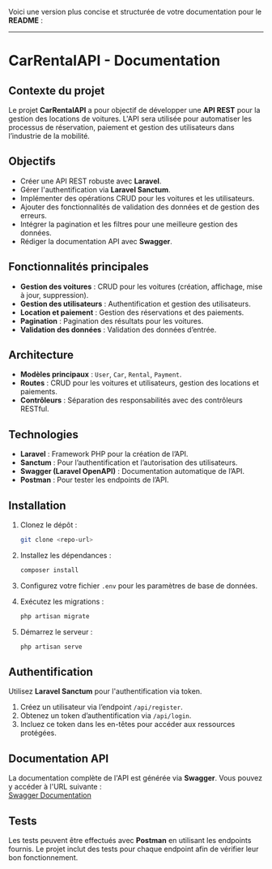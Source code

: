 Voici une version plus concise et structurée de votre documentation pour le **README** :

---

# CarRentalAPI - Documentation

## Contexte du projet

Le projet **CarRentalAPI** a pour objectif de développer une **API REST** pour la gestion des locations de voitures. L'API sera utilisée pour automatiser les processus de réservation, paiement et gestion des utilisateurs dans l’industrie de la mobilité.

## Objectifs

- Créer une API REST robuste avec **Laravel**.
- Gérer l'authentification via **Laravel Sanctum**.
- Implémenter des opérations CRUD pour les voitures et les utilisateurs.
- Ajouter des fonctionnalités de validation des données et de gestion des erreurs.
- Intégrer la pagination et les filtres pour une meilleure gestion des données.
- Rédiger la documentation API avec **Swagger**.

## Fonctionnalités principales

- **Gestion des voitures** : CRUD pour les voitures (création, affichage, mise à jour, suppression).
- **Gestion des utilisateurs** : Authentification et gestion des utilisateurs.
- **Location et paiement** : Gestion des réservations et des paiements.
- **Pagination** : Pagination des résultats pour les voitures.
- **Validation des données** : Validation des données d’entrée.

## Architecture

- **Modèles principaux** : `User`, `Car`, `Rental`, `Payment`.
- **Routes** : CRUD pour les voitures et utilisateurs, gestion des locations et paiements.
- **Contrôleurs** : Séparation des responsabilités avec des contrôleurs RESTful.

## Technologies

- **Laravel** : Framework PHP pour la création de l’API.
- **Sanctum** : Pour l’authentification et l’autorisation des utilisateurs.
- **Swagger (Laravel OpenAPI)** : Documentation automatique de l’API.
- **Postman** : Pour tester les endpoints de l’API.

## Installation

1. Clonez le dépôt :
   ```bash
   git clone <repo-url>
   ```

2. Installez les dépendances :
   ```bash
   composer install
   ```

3. Configurez votre fichier `.env` pour les paramètres de base de données.

4. Exécutez les migrations :
   ```bash
   php artisan migrate
   ```

5. Démarrez le serveur :
   ```bash
   php artisan serve
   ```

## Authentification

Utilisez **Laravel Sanctum** pour l'authentification via token.

1. Créez un utilisateur via l’endpoint `/api/register`.
2. Obtenez un token d’authentification via `/api/login`.
3. Incluez ce token dans les en-têtes pour accéder aux ressources protégées.

## Documentation API

La documentation complète de l'API est générée via **Swagger**. Vous pouvez y accéder à l'URL suivante :  
[Swagger Documentation](http://localhost:8000/api/documentation)

## Tests

Les tests peuvent être effectués avec **Postman** en utilisant les endpoints fournis. Le projet inclut des tests pour chaque endpoint afin de vérifier leur bon fonctionnement.

